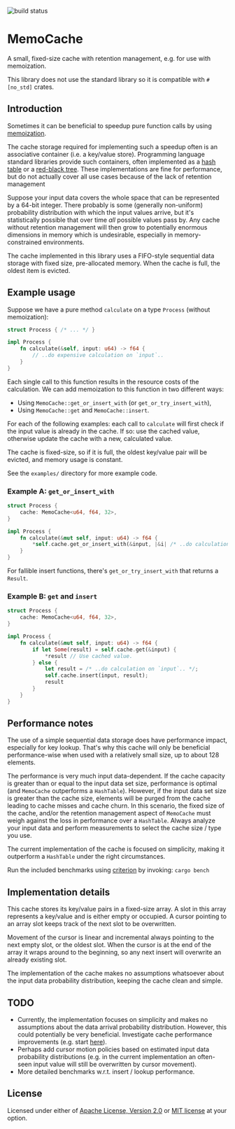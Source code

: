 ![build status](https://github.com/krisvanrens/memo-cache-rs/actions/workflows/build-and-test.yml/badge.svg)

# MemoCache

A small, fixed-size cache with retention management, e.g. for use with memoization.

This library does not use the standard library so it is compatible with `#[no_std]` crates.

## Introduction

Sometimes it can be beneficial to speedup pure function calls by using [memoization](https://en.wikipedia.org/wiki/Memoization).

The cache storage required for implementing such a speedup often is an associative container (i.e. a key/value store).
Programming language standard libraries provide such containers, often implemented as a [hash table](https://en.wikipedia.org/wiki/Hash_table) or a [red-black tree](https://en.wikipedia.org/wiki/Red%E2%80%93black_tree).
These implementations are fine for performance, but do not actually cover all use cases because of the lack of retention management

Suppose your input data covers the whole space that can be represented by a 64-bit integer.
There probably is some (generally non-uniform) probability distribution with which the input values arrive, but it's statistically possible that over time _all_ possible values pass by.
Any cache without retention management will then grow to potentially enormous dimensions in memory which is undesirable, especially in memory-constrained environments.

The cache implemented in this library uses a FIFO-style sequential data storage with fixed size, pre-allocated memory.
When the cache is full, the oldest item is evicted.

## Example usage

Suppose we have a pure method `calculate` on a type `Process` (without memoization):

```rs
struct Process { /* ... */ }

impl Process {
    fn calculate(&self, input: u64) -> f64 {
        // ..do expensive calculation on `input`..
    }
}
```

Each single call to this function results in the resource costs of the calculation.
We can add memoization to this function in two different ways:

- Using `MemoCache::get_or_insert_with` (or `get_or_try_insert_with`),
- Using `MemoCache::get` and `MemoCache::insert`.

For each of the following examples: each call to `calculate` will first check if the input value is already in the cache.
If so: use the cached value, otherwise update the cache with a new, calculated value.

The cache is fixed-size, so if it is full, the oldest key/value pair will be evicted, and memory usage is constant.

See the `examples/` directory for more example code.

### Example A: `get_or_insert_with`

```rs
struct Process {
    cache: MemoCache<u64, f64, 32>,
}

impl Process {
    fn calculate(&mut self, input: u64) -> f64 {
        *self.cache.get_or_insert_with(&input, |&i| /* ..do calculation on `input`.. */)
    }
}
```

For fallible insert functions, there's `get_or_try_insert_with` that returns a `Result`.

### Example B: `get` and `insert`

```rs
struct Process {
    cache: MemoCache<u64, f64, 32>,
}

impl Process {
    fn calculate(&mut self, input: u64) -> f64 {
        if let Some(result) = self.cache.get(&input) {
            *result // Use cached value.
        } else {
            let result = /* ..do calculation on `input`.. */;
            self.cache.insert(input, result);
            result
        }
    }
}
```

## Performance notes

The use of a simple sequential data storage does have performance impact, especially for key lookup.
That's why this cache will only be beneficial performance-wise when used with a relatively small size, up to about 128 elements.

The performance is very much input data-dependent.
If the cache capacity is greater than or equal to the input data set size, performance is optimal (and `MemoCache` outperforms a `HashTable`).
However, if the input data set size is greater than the cache size, elements will be purged from the cache leading to cache misses and cache churn.
In this scenario, the fixed size of the cache, and/or the retention management aspect of `MemoCache` must weigh against the loss in performance over a `HashTable`.
Always analyze your input data and perform measurements to select the cache size / type you use.

The current implementation of the cache is focused on simplicity, making it outperform a `HashTable` under the right circumstances.

Run the included benchmarks using [criterion](https://crates.io/crates/criterion) by invoking: `cargo bench`

## Implementation details

This cache stores its key/value pairs in a fixed-size array.
A slot in this array represents a key/value and is either empty or occupied.
A cursor pointing to an array slot keeps track of the next slot to be overwritten.

Movement of the cursor is linear and incremental always pointing to the next empty slot, or the oldest slot.
When the cursor is at the end of the array it wraps around to the beginning, so any next insert will overwrite an already existing slot.

The implementation of the cache makes no assumptions whatsoever about the input data probability distribution, keeping the cache clean and simple.

## TODO

- Currently, the implementation focuses on simplicity and makes no assumptions about the data arrival probability distribution. However, this could potentially be very beneficial. Investigate cache performance improvements (e.g. start [here](https://en.wikipedia.org/wiki/Cache_replacement_policies)).
- Perhaps add cursor motion policies based on estimated input data probability distributions (e.g. in the current implementation an often-seen input value will still be overwritten by cursor movement).
- More detailed benchmarks w.r.t. insert / lookup performance.

## License

Licensed under either of [Apache License, Version 2.0](LICENSE-APACHE) or [MIT license](LICENSE-MIT) at your option.
